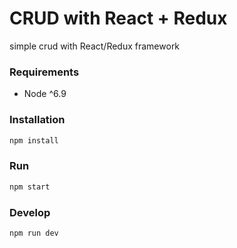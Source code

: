 # CRUD with React + Redux
simple crud with React/Redux framework

### Requirements
* Node ^6.9

### Installation
```bash
npm install
```

### Run
```bash
npm start
```

### Develop
```bash
npm run dev
```
